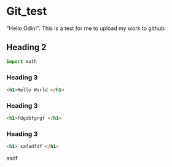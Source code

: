 # Git_test

"Hello Odin!". This is a test for me to upload my work to github.

## Heading 2

```Python
import math

```

### Heading 3

```HTML
<h1>Hello World </h1>

```

### Heading 3

```HTML
<h1>fdgdbfgrgf </h1>

```

### Heading 3

```HTML
<h1> safadfdf </h1>

```

asdf
